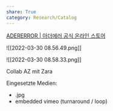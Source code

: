 ```yaml
---
share: True
category: Research/Catalog
---
```

[ADERERROR | 아더에러 공식 온라인 스토어](https://adererror.com/collaboration/zara.html)

![[2022-03-30 08.56.49.png]]

![[2022-03-30 08.58.33.png]]

Collab AZ mit Zara

Eingesetzte Medien:
- .jpg
- embedded vimeo (turnaround / loop)